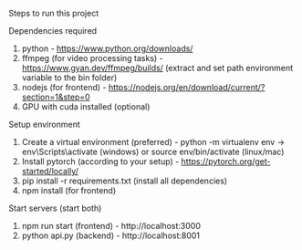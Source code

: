 Steps to run this project

Dependencies required

1. python - https://www.python.org/downloads/
2. ffmpeg (for video processing tasks) - https://www.gyan.dev/ffmpeg/builds/ (extract and set path environment variable to the bin folder)
3. nodejs (for frontend) - https://nodejs.org/en/download/current/?section=1&step=0
4. GPU with cuda installed (optional)

Setup environment

1. Create a virtual environment (preferred) - python -m virtualenv env -> env\Scripts\activate (windows) or source env/bin/activate (linux/mac)
2. Install pytorch (according to your setup) - https://pytorch.org/get-started/locally/
3. pip install -r requirements.txt (install all dependencies)
4. npm install (for frontend)

Start servers (start both)

1. npm run start (frontend) - http://localhost:3000
2. python api.py (backend) - http://localhost:8001
